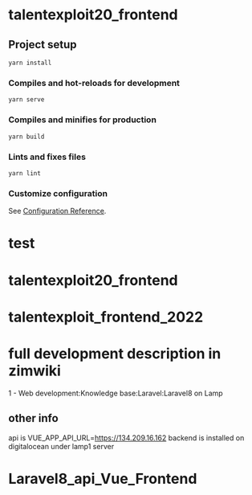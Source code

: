 # talentexploit20_frontend

## Project setup
```
yarn install
```

### Compiles and hot-reloads for development
```
yarn serve
```

### Compiles and minifies for production
```
yarn build
```

### Lints and fixes files
```
yarn lint
```

### Customize configuration
See [Configuration Reference](https://cli.vuejs.org/config/).
# test
# talentexploit20_frontend
# talentexploit_frontend_2022

# full development description in zimwiki 
1 - Web development:Knowledge base:Laravel:Laravel8 on Lamp

## other info
api is VUE_APP_API_URL=https://134.209.16.162
backend is installed on digitalocean under lamp1 server
# Laravel8_api_Vue_Frontend
